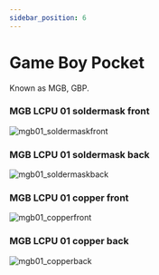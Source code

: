 ```yaml
---
sidebar_position: 6
---
```


# Game Boy Pocket

Known as MGB, GBP.

### MGB LCPU 01 soldermask front
![mgb01_soldermaskfront](https://cdn.shopify.com/s/files/1/0650/5798/0556/files/mgb01_soldermaskfront.png?v=1746549381)


### MGB LCPU 01 soldermask back
![mgb01_soldermaskback](https://cdn.shopify.com/s/files/1/0650/5798/0556/files/mgb01_soldermaskback.png?v=1746549381)


### MGB LCPU 01 copper front
![mgb01_copperfront](https://cdn.shopify.com/s/files/1/0650/5798/0556/files/mgb01_copperfront.png?v=1746549381)

### MGB LCPU 01 copper back
![mgb01_copperback](https://cdn.shopify.com/s/files/1/0650/5798/0556/files/mgb01_copperback.png?v=1746549381)

